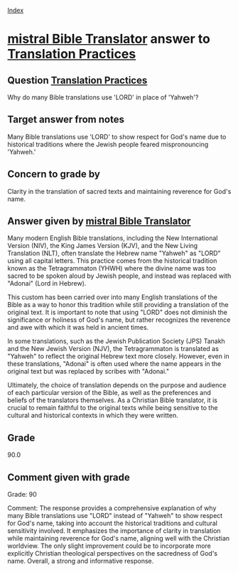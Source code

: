 
[Index](../../index.md)
# [mistral Bible Translator](../../answering_models/mistral_Bible_Translator.md) answer to [Translation Practices](../../questions/Translation_Practices.md)

## Question [Translation Practices](../../questions/Translation_Practices.md)
Why do many Bible translations use 'LORD' in place of 'Yahweh'?

## Target answer from notes
Many Bible translations use 'LORD' to show respect for God's name due to historical traditions where the Jewish people feared mispronouncing 'Yahweh.'

## Concern to grade by
Clarity in the translation of sacred texts and maintaining reverence for God's name.

## Answer given by [mistral Bible Translator](../../answering_models/mistral_Bible_Translator.md)
 Many modern English Bible translations, including the New International Version (NIV), the King James Version (KJV), and the New Living Translation (NLT), often translate the Hebrew name "Yahweh" as "LORD" using all capital letters. This practice comes from the historical tradition known as the Tetragrammaton (YHWH) where the divine name was too sacred to be spoken aloud by Jewish people, and instead was replaced with "Adonai" (Lord in Hebrew).

This custom has been carried over into many English translations of the Bible as a way to honor this tradition while still providing a translation of the original text. It is important to note that using "LORD" does not diminish the significance or holiness of God's name, but rather recognizes the reverence and awe with which it was held in ancient times.

In some translations, such as the Jewish Publication Society (JPS) Tanakh and the New Jewish Version (NJV), the Tetragrammaton is translated as "Yahweh" to reflect the original Hebrew text more closely. However, even in these translations, "Adonai" is often used where the name appears in the original text but was replaced by scribes with "Adonai."

Ultimately, the choice of translation depends on the purpose and audience of each particular version of the Bible, as well as the preferences and beliefs of the translators themselves. As a Christian Bible translator, it is crucial to remain faithful to the original texts while being sensitive to the cultural and historical contexts in which they were written.

## Grade
90.0

## Comment given with grade
Grade: 90

Comment: The response provides a comprehensive explanation of why many Bible translations use "LORD" instead of "Yahweh" to show respect for God's name, taking into account the historical traditions and cultural sensitivity involved. It emphasizes the importance of clarity in translation while maintaining reverence for God's name, aligning well with the Christian worldview. The only slight improvement could be to incorporate more explicitly Christian theological perspectives on the sacredness of God's name. Overall, a strong and informative response.

